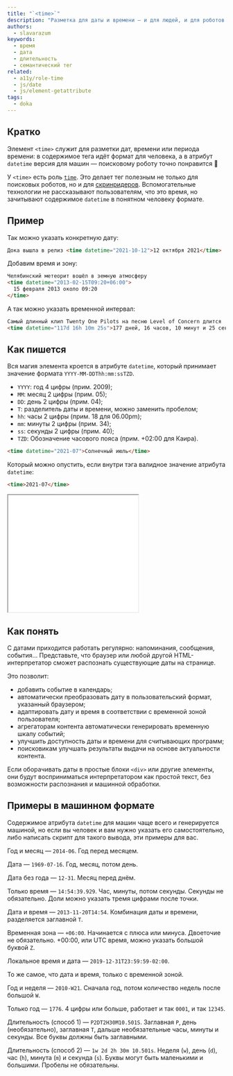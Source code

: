 ```yaml
---
title: "`<time>`"
description: "Разметка для даты и времени — и для людей, и для роботов."
authors:
  - slavarazum
keywords:
  - время
  - дата
  - длительность
  - семантический тег
related:
  - a11y/role-time
  - js/date
  - js/element-getattribute
tags:
  - doka
---
```


## Кратко

Элемент `<time>` служит для разметки дат, времени или периода времени: в содержимое тега идёт формат для человека, а в атрибут `datetime` версия для машин — поисковому роботу точно понравится 🙂

У `<time>` есть роль [`time`](/a11y/role-time/). Это делает тег полезным не только для поисковых роботов, но и для [скринридеров](/a11y/screenreaders/). Вспомогательные технологии не рассказывают пользователям, что это время, но зачитывают содержимое `datetime` в понятном человеку формате.

## Пример

Так можно указать конкретную дату:

```html
Дока вышла в релиз <time datetime="2021-10-12">12 октября 2021</time>
```

Добавим время и зону:

```html
Челябинский метеорит вошёл в земную атмосферу
<time datetime="2013-02-15T09:20+06:00">
  15 февраля 2013 около 09:20
</time>
```

А так можно указать временной интервал:

```html
Самый длинный клип Twenty One Pilots на песню Level of Concern длится
<time datetime="117d 16h 10m 25s">177 дней, 16 часов, 10 минут и 25 секунд</time>
```

## Как пишется

Вся магия элемента кроется в атрибуте `datetime`, который принимает значение формата
`YYYY-MM-DDThh:mm:ssTZD`.

- `YYYY`: год 4 цифры (прим. 2009);
- `MM`: месяц 2 цифры (прим. 05);
- `DD`: день 2 цифры (прим. 04);
- `T`: разделитель даты и времени, можно заменить пробелом;
- `hh`: часы 2 цифры (прим. 18 для 06.00pm);
- `mm`: минуты 2 цифры (прим. 34);
- `ss`: секунды 2 цифры (прим. 40);
- `TZD`: Обозначение часового пояса (прим. +02:00 для Каира).

```html
<time datetime="2021-07">Солнечный июль</time>
```

Который можно опустить, если внутри тэга валидное значение атрибута `datetime`:

```html
<time>2021-07</time>
```

<iframe title="Точное время" src="demos/basic/" height="270"></iframe>

## Как понять

С датами приходится работать регулярно: напоминания, сообщения, события… Представьте, что браузер или любой другой HTML-интерпретатор сможет распознать существующие даты на странице.

Это позволит:

- добавить событие в календарь;
- автоматически преобразовать дату в пользовательский формат, указанный браузером;
- адаптировать дату и время в соответствии с временной зоной пользователя;
- агрегаторам контента автоматически генерировать временную шкалу событий;
- улучшить доступность даты и времени для считывающих программ;
- поисковикам улучшать результаты выдачи на основе актуальности контента.

Если оборачивать даты в простые блоки `<div>` или другие элементы, они будут восприниматься интерпретатором как простой текст, без возможности распознания и машинной обработки.

## Примеры в машинном формате

Содержимое атрибута `datetime` для машин чаще всего и генерируется машиной, но если вы человек и вам нужно указать его самостоятельно, либо написать скрипт для такого вывода, эти примеры для вас.

Год и месяц — `2014-06`. Год перед месяцем.

Дата — `1969-07-16`. Год, месяц, потом день.

Дата без года — `12-31`. Месяц перед днём.

Только время — `14:54:39.929`. Час, минуты, потом секунды. Секунды не обязательно. Доли можно указать тремя цифрами после точки.

Дата и время — `2013-11-20T14:54`. Комбинация даты и времени, разделяется заглавной `T`.

Временная зона — `+06:00`. Начинается с плюса или минуса. Двоеточие не обязательно. +00:00, или UTC время, можно указать большой буквой `Z`.

Локальное время и дата — `2019-12-31T23:59:59-02:00`.

То же самое, что дата и время, только с временной зоной.

Год и неделя — `2010-W21`. Сначала год, потом количество недель после большой `W`.

Только год — `1776`. 4 цифры или больше, работает и так `0001`, и так `12345`.

Длительность (способ 1) — `P2DT2H30M10.501S`. Заглавная `P`, день (необязательно), заглавная `T`, дальше необязательные часы, минуты и секунды. Все буквы должны быть заглавными.

Длительность (способ 2) — `1w 2d 2h 30m 10.501s`. Неделя (`w`), день (`d`), час (`h`), минута (`m`) и секунда (`s`). Буквы могут быть маленькими и большими. Пробелы не обязательны.
